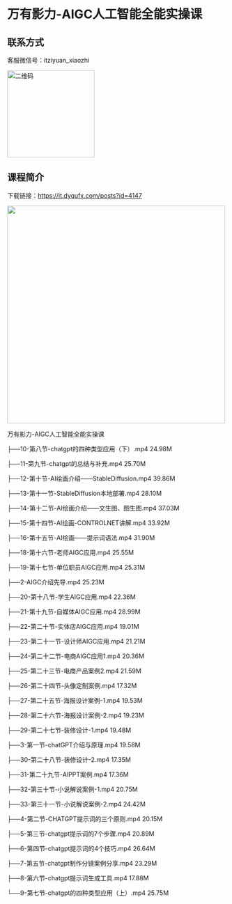 # 万有影力-AIGC人工智能全能实操课

## 联系方式

客服微信号：itziyuan_xiaozhi

<img src="https://ziyuanyun.oss-cn-guangzhou.aliyuncs.com/common/20240614073449/666b82192834a.jpg" width="200" height="200" alt="二维码">

## 课程简介

下载链接：https://it.dyqufx.com/posts?id=4147

<img src="https://ziyuanyun.oss-cn-guangzhou.aliyuncs.com/yun/20240605073039/665fa39fe98b4.jpg" width="500" alt="">

  万有影力-AIGC人工智能全能实操课



 ├──10-第八节-chatgpt的四种类型应用（下）.mp4 24.98M

 ├──11-第九节-chatgpt的总结与补充.mp4 25.70M

 ├──12-第十节-AI绘画介绍——StableDiffusion.mp4 39.86M

 ├──13-第十一节-StableDiffusion本地部署.mp4 28.10M

 ├──14-第十二节-AI绘画介绍——文生图、图生图.mp4 37.03M

 ├──15-第十四节-AI绘画-CONTROLNET讲解.mp4 33.92M

 ├──16-第十五节-AI绘画——提示词语法.mp4 31.90M

 ├──18-第十六节-老师AIGC应用.mp4 25.55M

 ├──19-第十七节-单位职员AIGC应用.mp4 25.31M

 ├──2-AIGC介绍先导.mp4 25.23M

 ├──20-第十八节-学生AIGC应用.mp4 22.36M

 ├──21-第十九节-自媒体AIGC应用.mp4 28.99M

 ├──22-第二十节-实体店AIGC应用.mp4 19.01M

 ├──23-第二十一节-设计师AIGC应用.mp4 21.21M

 ├──24-第二十二节-电商AIGC应用1.mp4 20.36M

 ├──25-第二十三节-电商产品案例2.mp4 21.59M

 ├──26-第二十四节-头像定制案例.mp4 17.32M

 ├──27-第二十五节-海报设计案例-1.mp4 19.53M

 ├──28-第二十六节-海报设计案例-2.mp4 19.23M

 ├──29-第二十七节-装修设计-1.mp4 19.48M

 ├──3-第一节-chatGPT介绍与原理.mp4 19.58M

 ├──30-第二十八节-装修设计-2.mp4 17.35M

 ├──31-第二十九节-AIPPT案例.mp4 17.36M

 ├──32-第三十节-小说解说案例-1.mp4 20.75M

 ├──33-第三十一节-小说解说案例-2.mp4 24.42M

 ├──4-第二节-CHATGPT提示词的三个原则.mp4 20.15M

 ├──5-第三节-chatgpt提示词的7个步骤.mp4 20.89M

 ├──6-第四节-chatgpt提示词的4个技巧.mp4 26.64M

 ├──7-第五节-chatgpt制作分镜案例分享.mp4 23.29M

 ├──8-第六节-chatgpt提示词生成工具.mp4 17.88M

 └──9-第七节-chatgpt的四种类型应用（上）.mp4 25.75M

  